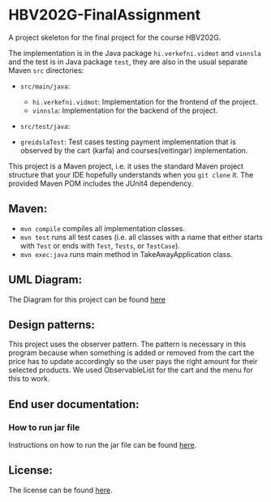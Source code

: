 # HBV202G-FinalAssignment

A project skeleton for the final project for the course HBV202G.

The implementation is in the Java package `hi.verkefni.vidmot` and `vinnsla` and the test is in Java package `test`, they are also in the usual separate Maven `src` directories:

- `src/main/java`:
  - `hi.verkefni.vidmot`: Implementation for the frontend of the project.
  - `vinnsla`: Implementation for the backend of the project.

- `src/test/java`:
- `greidslaTest`: Test cases testing payment implementation that is observed by the cart (karfa) and courses(veitingar) implementation.

This project is a Maven project, i.e. it uses the standard Maven project structure that your IDE hopefully understands when you `git clone` it. The provided Maven POM includes the JUnit4 dependency.

## Maven:

- `mvn compile` compiles all implementation classes.
- `mvn test` runs all test cases (i.e. all classes with a name that either starts with `Test` or ends with `Test`, `Tests`, or `TestCase`).
- `mvn exec:java` runs main method in TakeAwayApplication class.


## UML Diagram:

The Diagram for this project can be found [here](src/site/markdown/UmlDiagram.MD/uml.png)

## Design patterns:

This project uses the observer pattern. The pattern is necessary in this program because when something is added or removed from the cart the price has to update accordingly so the user pays the right amount for their selected products.
We used ObservableList for the cart and the menu for this to work.

## End user documentation:

### How to run jar file
Instructions on how to run the jar file can be found [here](runjar.cmd).


## License:

The license can be found [here](LICENSE.md).
